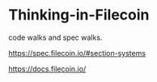 # Thinking-in-Filecoin
code walks and spec walks.

https://spec.filecoin.io/#section-systems

https://docs.filecoin.io/

